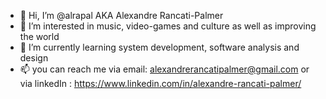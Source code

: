 - 👋 Hi, I’m @alrapal AKA Alexandre Rancati-Palmer
- 👀 I’m interested in music, video-games and culture as well as improving the world
- 🌱 I’m currently learning system development, software analysis and design 
- 📫 you can reach me via email: alexandrerancatipalmer@gmail.com 
                   or via linkedIn : https://www.linkedin.com/in/alexandre-rancati-palmer/

<!---
alrapal/alrapal is a ✨ special ✨ repository because its `README.md` (this file) appears on your GitHub profile.
You can click the Preview link to take a look at your changes.
--->
